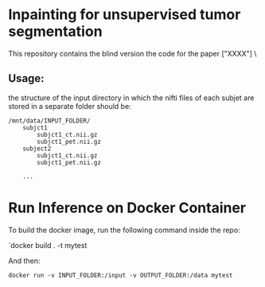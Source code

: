 # Inpainting for unsupervised tumor segmentation

This repository contains the blind version the code for the paper ["XXXX"] \



## Usage:

the structure of the input directory in which the nifti files of each subjet are stored in a separate folder should be:
```
/mnt/data/INPUT_FOLDER/
    subjct1
        subjct1_ct.nii.gz
        subjct1_pet.nii.gz
    subject2
        subjct1_ct.nii.gz
        subjct1_pet.nii.gz
        
    ...      
```
# Run Inference on Docker Container

To build the docker image, run the following command inside the repo: 

`docker build . -t mytest

And then: 

`docker run -v INPUT_FOLDER:/input -v OUTPUT_FOLDER:/data mytest` 

